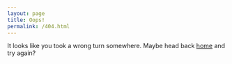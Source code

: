 ```yaml
---
layout: page
title: Oops!
permalink: /404.html
---
```


It looks like you took a wrong turn somewhere. Maybe head back [home](/) and try again?
